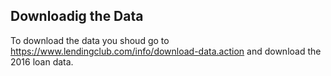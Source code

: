 ## Downloadig the Data

To download the data you shoud go to https://www.lendingclub.com/info/download-data.action and download the 2016 loan data. 

